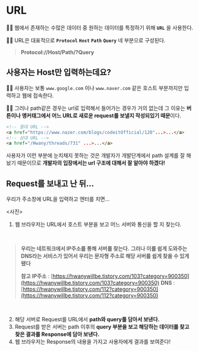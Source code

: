 # URL
🙎‍♂️ 웹에서 존재하는 수많은 데이터 중 원하는 데이터를 특정하기 위해 **`URL`** 을 사용한다.

🙋‍♂️ URL은 대표적으로 **`Protocol`** **`Host`** **`Path`** **`Query`** 네 부분으로 구성된다.

> **Protocol://Host/Path/?Query**

## 사용자는 Host만 입력하는데요?
🙎‍♂️ 사용자는 보통 `www.google.com` 이나 `www.naver.com` 같은 호스트 부분까지만 입력하고 웹에 접속한다. 

🙋‍♂️ 그러나 path같은 경우는 url로 입력해서 들어가는 경우가 거의 없는데 그 이유는 **버튼이나 앵커태그에서 어느 URL로 새로운 request를 보낼지 작성되있기 때문**이다. 

```html
<!-- 절대 URL -->
<a href="https://www.nazer.com/blogs/codeitOfficial/120"...>...</a>
<!-- 상대 URL -->
<a href="/Hwany/threads/731" ...>...</a> 
```
사용자가 이런 부분에 눈치채지 못하는 것은 개발자가 개발단계에서 path 설계를 잘 해놨기 때문이므로 **개발자의 입장에서는 url 구조에 대해서 잘 알아야 하겠다!**

## Request를 보내고 난 뒤...

우리가 주소창에 URL을 입력하고 엔터를 치면...

<사진>


1. 웹 브라우저는 URL에서 호스트 부분을 보고 어느 서버와 통신을 할 지 찾는다. 

<br>

>**우리는 네트워크에서 IP주소를 통해 서버를 찾는다.** 
>**그러나 이를 쉽게 도와주는 DNS라는 서비스가 있어서 우리는 문자형 주소로 해당 서버를 쉽게 찾을 수 있게 됐다**
>
> **참고** 
> **IP주소** : [https://hwanywillbe.tistory.com/103?category=900350](https://hwanywillbe.tistory.com/103?category=900350)
> **DNS** : [https://hwanywillbe.tistory.com/112?category=900350](https://hwanywillbe.tistory.com/112?category=900350)

<br>

2. 해당 서버로 Request를 URL에서 **path와 query를 담아서 보낸다.**
3. Request를 받은 서버는 path 이후의 **query 부분을 보고 해당하는 데이터를 찾고 찾은 결과를 Response에 담아 보낸다.**
4. 웹 브라우저는 Response의 내용을 가지고 사용자에게 결과를 보여준다!

